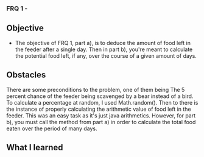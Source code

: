 ### FRQ 1 -
## Objective
- The objective of FRQ 1, part a), is to deduce the amount of food left in the 
feeder after a single day. Then in part b), you're meant to calculate the 
potential food left, if any, over the course of a given amount of days. 
## Obstacles
There are some preconditions to the problem, one of them being The 5 percent 
chance of the feeder being scavenged by a bear instead of a bird. To calculate
a percentage at random, I used Math.random(). Then to there is the instance of 
properly calculating the arithmetic value of food left in the feeder. This was
an easy task as it's just java arithmetics. However, for part b), you must call
the method from part a) in order to calculate the total food eaten over the 
period of many days.
## What I learned